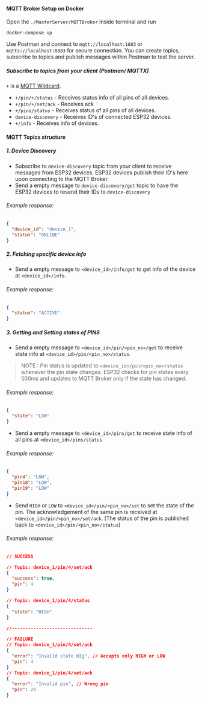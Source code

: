#### MQTT Broker Setup on Docker

Open the `./MasterServer/MQTTBroker` inside terminal and run

```
docker-compose up
```

Use Postman and connect to `mqtt://localhost:1883` or `mqtts://localhost:8883` for secure connection. You can create topics, subscribe to topics and publish messages within Postman to test the server.

##### Subscribe to topics from your client (Postman/ MQTTX)
`+` is a [MQTT Wildcard](https://www.emqx.com/en/blog/advanced-features-of-mqtt-topics#:~:text=MQTT%20wildcards%20are,(multi%2Dlevel).). 
- `+/pin/+/status` - Receives status info of all pins of all devices.
- `+/pin/+/set/ack` - Receives ack
- `+/pins/status` - Receives status of all pins of all devices.
- `device-discovery` - Receives ID's of connected ESP32 devices.
- `+/info` - Receives info of devices. 

#### MQTT Topics structure

##### 1. Device Discovery
- Subscribe to `device-discovery` topic from your client to receive messages from ESP32 devices. ESP32 devices publish their ID's here upon connecting to the MQTT Broker.
- Send a empty message to `device-discovery/get` topic to have the ESP32 devices to resend their IDs to `device-discovery`
###### Example response:
```json
{
  "device_id": "device_1",
  "status": "ONLINE"
}
```

##### 2. Fetching specific device info
-  Send a empty message to `<device_id>/info/get` to get info of the device at `<device_id>/info`.
###### Example response:
```json
{
  "status": "ACTIVE"
}
```
##### 3. Getting and Setting states of PINS
-  Send a empty message to `<device_id>/pin/<pin_no>/get` to receive state info at `<device_id>/pin/<pin_no>/status`.
> NOTE : Pin status is updated to `<device_id>/pin/<pin_no>/status` whenever the pin state changes. ESP32 checks for pin states every 500ms and updates to MQTT Broker only if the state has changed.
###### Example response:
```json
{
  "state": "LOW"
}
```
-  Send a empty message to `<device_id>/pins/get` to receive state info of all pins at `<device_id>/pins/status`
###### Example response:
```json
{
  "pin4": "LOW",
  "pin18": "LOW",
  "pin19": "LOW"
}
```
-  Send `HIGH` or `LOW` to `<device_id>/pin/<pin_no>/set` to set the state of the pin. The acknowledgement of the same pin is received at `<device_id>/pin/<pin_no>/set/ack`.
(The status of the pin is published back to `<device_id>/pin/<pin_no>/status`)
###### Example response:
```json
// SUCCESS

// Topic: device_1/pin/4/set/ack
{
  "success": true,
  "pin": 4
}

// Topic: device_1/pin/4/status
{
  "state": "HIGH"
}

//------------------------------

// FAILURE
// Topic: device_1/pin/4/set/ack
{
  "error": "Invalid state HIg", // Accepts only HIGH or LOW
  "pin": 4
}
// Topic: device_1/pin/4/set/ack
{
  "error": "Invalid pin", // Wrong pin
  "pin": 20
}


```    
